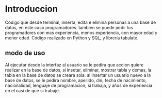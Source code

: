 # Introduccion
Código que desde terminal, inserta, edita e elimina personas a una base de datos, en este caso programadores.
tambien se puede pedir los programadores con mas experiencia, menos experiencia, con mayor edad y menor edad.
Código realizado en Python y SQL, y librería tabulate.

## modo de uso
Al ejecutar desde la interfaz al usuario se le pedira que accion quiere realizar en la base de datos, si insetar, eliminar, mostrar tabla y demas, la tabla en la base de datos se creara
sola.
al insertar un usuario nuevo a la base de datos, se le pedira nombre, apellido, dni, fecha de nacimiento, nacionalidad, 
lenguaje de programacion, si trabaja, y años de experiencia en el casi de que si trabaje.
